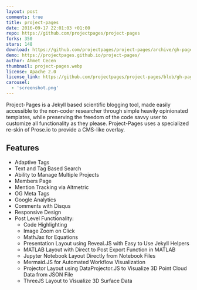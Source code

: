 ```yaml
---
layout: post
comments: true
title: project-pages
date: 2016-09-17 22:01:03 +01:00
repo: https://github.com/projectpages/project-pages
forks: 350
stars: 148
download: https://github.com/projectpages/project-pages/archive/gh-pages.zip
demo: https://projectpages.github.io/project-pages/
author: Ahmet Cecen
thumbnail: project-pages.webp
license: Apache 2.0
license_link: https://github.com/projectpages/project-pages/blob/gh-pages/LICENSE.md
carousel:
  - 'screenshot.png'
---
```


Project-Pages is a Jekyll based scientific blogging tool, made easily accessible to the non-coder researcher through simple heavily opinionated templates, while preserving the freedom of the code savvy user to customize all functionality as they please. Project-Pages uses a specialized re-skin of Prose.io to provide a CMS-like overlay.

## Features

* Adaptive Tags
* Text and Tag Based Search
* Ability to Manage Multiple Projects
* Members Page
* Mention Tracking via Altmetric
* OG Meta Tags
* Google Analytics
* Comments with Disqus
* Responsive Design
* Post Level Functionality:
  * Code Highlighting
  * Image Zoom on Click
  * MathJax for Equations
  * Presentation Layout using Reveal.JS with Easy to Use Jekyll Helpers
  * MATLAB Layout with Direct to Post Export Function in MATLAB
  * Jupyter Notebook Layout Directly from Notebook Files
  * Mermaid.JS for Automated Workflow Visualization
  * Projector Layout using DataProjector.JS to Visualize 3D Point Cloud Data from JSON File
  * ThreeJS Layout to Visualize 3D Surface Data
